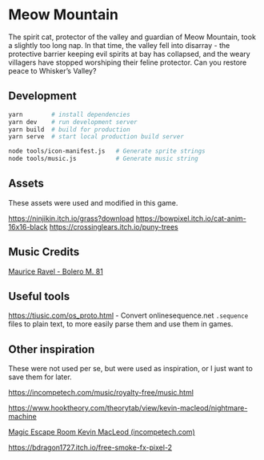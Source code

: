 # Meow Mountain

The spirit cat, protector of the valley and guardian of Meow Mountain, took a slightly too long nap. In that time, the valley fell into disarray - the protective barrier keeping evil spirits at bay has collapsed, and the weary villagers have stopped worshiping their feline protector. Can you restore peace to Whisker’s Valley?

## Development

```sh
yarn        # install dependencies
yarn dev    # run development server
yarn build  # build for production
yarn serve  # start local production build server

node tools/icon-manifest.js   # Generate sprite strings
node tools/music.js           # Generate music string
```

## Assets

These assets were used and modified in this game.

<https://ninjikin.itch.io/grass?download>
<https://bowpixel.itch.io/cat-anim-16x16-black>
<https://crossinglears.itch.io/puny-trees>

## Music Credits

[Maurice Ravel - Bolero M. 81](https://onlinesequencer.net/1561249)

## Useful tools

<https://tiusic.com/os_proto.html> - Convert onlinesequence.net `.sequence` files to plain text, to more easily parse them and use them in games.

## Other inspiration

These were not used per se, but were used as inspiration, or I just want to save them for later.

<https://incompetech.com/music/royalty-free/music.html>

<https://www.hooktheory.com/theorytab/view/kevin-macleod/nightmare-machine>

[Magic Escape Room Kevin MacLeod (incompetech.com)](https://incompetech.com/wordpress/2022/11/magic-escape-room/)

<https://bdragon1727.itch.io/free-smoke-fx-pixel-2>
